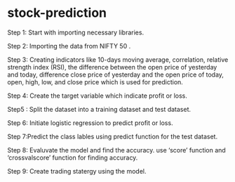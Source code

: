 # stock-prediction

Step 1: Start with importing necessary libraries.

Step 2: Importing the data from NIFTY 50 .

Step 3: Creating indicators like 10-days moving average, correlation, relative strength index (RSI), the difference between the open price of yesterday and today, difference close price of yesterday and the open price of today, open, high, low, and close price which is used for prediction.

Step 4: Create the target variable which indicate profit or loss.

Step5 : Split the dataset into a training dataset and test dataset.

Step 6: Initiate logistic regression to predict profit or loss.

Step 7:Predict the class lables using predict function for the test dataset.

Step 8: Evaluvate the model and find the accuracy. use ‘score’ function and ‘crossvalscore’ function for finding accuracy.

Step 9: Create trading statergy using the model.
